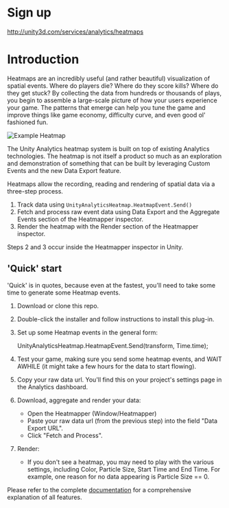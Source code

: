 # Sign up
http://unity3d.com/services/analytics/heatmaps

# Introduction
Heatmaps are an incredibly useful (and rather beautiful) visualization of spatial events. Where do players die? Where do they score kills? 
Where do they get stuck? By collecting the data from hundreds or thousands of plays, you begin to assemble a large-scale picture of how your 
users experience your game. The patterns that emerge can help you tune the game and improve things like game economy, difficulty curve, and 
even good ol' fashioned fun.

![Example Heatmap](https://bytebucket.org/strangeioc/heatmaps/raw/640b654cd0b3cd78cd7ce7dcef87b385fcea2645/heatmap.png?token=cd003f331a4627171fe2c7550d447c536b9f8573)

The Unity Analytics heatmap system is built on top of existing Analytics technologies. The heatmap is not itself a product so much as an 
exploration and demonstration of something that can be built by leveraging Custom Events and the new Data Export feature.

Heatmaps allow the recording, reading and rendering of spatial data via a three-step process.

1. Track data using `UnityAnalyticsHeatmap.HeatmapEvent.Send()`
2. Fetch and process raw event data using Data Export and the Aggregate Events section of the Heatmapper inspector.
3. Render the heatmap with the Render section of the Heatmapper inspector.

Steps 2 and 3 occur inside the Heatmapper inspector in Unity.

## 'Quick' start
'Quick' is in quotes, because even at the fastest, you'll need to take some time to generate some Heatmap events.
1. Download or clone this repo.
2. Double-click the installer and follow instructions to install this plug-in.
3. Set up some Heatmap events in the general form:
    
    UnityAnalyticsHeatmap.HeatmapEvent.Send(transform, Time.time);
    
4. Test your game, making sure you send some heatmap events, and WAIT AWHILE (it might take a few hours for the data to start flowing).
5. Copy your raw data url. You'll find this on your project's settings page in the Analytics dashboard.
6. Download, aggregate and render your data:
    * Open the Heatmapper (Window/Heatmapper)
    * Paste your raw data url (from the previous step) into the field "Data Export URL".
    * Click "Fetch and Process".
7. Render:
    * If you don't see a heatmap, you may need to play with the various settings, including Color, Particle Size, Start Time and End Time. For example, one reason for no data appearing is Particle Size == 0.

Please refer to the complete [documentation](https://bitbucket.org/strangeioc/heatmaps/wiki/browse/) for a comprehensive explanation of all features.
